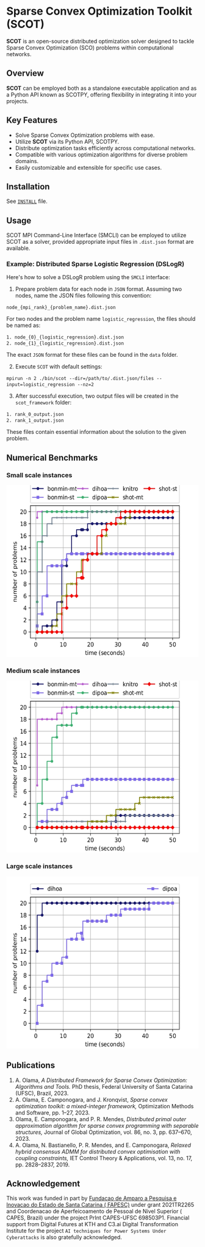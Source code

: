 # Sparse Convex Optimization Toolkit (SCOT)

**SCOT** is an open-source distributed optimization solver designed to tackle Sparse Convex Optimization (SCO) problems
within computational networks.

## Overview

**SCOT** can be employed both as a standalone executable application and as a Python API known as SCOTPY, offering
flexibility in integrating it into your projects.

## Key Features

- Solve Sparse Convex Optimization problems with ease.
- Utilize **SCOT** via its Python API, SCOTPY.
- Distribute optimization tasks efficiently across computational networks.
- Compatible with various optimization algorithms for diverse problem domains.
- Easily customizable and extensible for specific use cases.

## Installation

See [```INSTALL```](./INSTALL.md) file.

## Usage

SCOT MPI Command-Line Interface (SMCLI) can be employed to utilize SCOT as a solver, provided appropriate input files
in ```.dist.json``` format are available.

### Example: Distributed Sparse Logistic Regression (DSLogR)

Here's how to solve a DSLogR problem using the ```SMCLI``` interface:

1. Prepare problem data for each node in ```JSON``` format. Assuming two nodes, name the JSON files following this
   convention:

```commandline
node_{mpi_rank}_{problem_name}.dist.json
```

For two nodes and the problem name ```logistic_regression```, the files should be named as:

```commandline
1. node_{0}_{logistic_regression}.dist.json
2. node_{1}_{logistic_regression}.dist.json
```

The exact ```JSON``` format for these files can be found in the ``data`` folder.

2. Execute ```SCOT``` with default settings:

```commandline
mpirun -n 2 ./bin/scot --dir=/path/to/.dist.json/files --input=logistic_regression --nz=2 
```

3. After successful execution, two output files will be created in the ```scot_framework``` folder:

```commandline
1. rank_0_output.json
2. rank_1_output.json
```

These files contain essential information about the solution to the given problem.

## Numerical Benchmarks

### Small scale instances

<img src="./media/scenario_1_90.jpg" alt="Alt Text" width="600" height="450">

### Medium scale instances

<img src="./media/scenario_3_90.jpg" alt="Alt Text" width="600" height="450">

### Large scale instances

<img src="./media/scenario_5_90.jpg" alt="Alt Text" width="600" height="450">

## Publications

1. A. Olama, *A Distributed Framework for Sparse Convex Optimization: Algorithms and Tools.* PhD thesis,
   Federal University of Santa Catarina (UFSC), Brazil, 2023.
2. A. Olama, E. Camponogara, and J. Kronqvist, *Sparse convex optimization toolkit: a mixed-integer framework,*
   Optimization Methods and Software, pp. 1–27, 2023.
3. Olama, E. Camponogara, and P. R. Mendes, *Distributed primal outer approximation algorithm for sparse
   convex programming with separable structures,* Journal of Global Optimization, vol. 86, no. 3, pp. 637–670, 2023.
4. A. Olama, N. Bastianello, P. R. Mendes, and E. Camponogara, *Relaxed hybrid consensus ADMM for distributed convex
   optimisation with coupling constraints,* IET Control Theory & Applications, vol. 13, no. 17, pp. 2828–2837, 2019.

## Acknowledgement
This work was funded in part by [Fundacao de Amparo a Pesquisa e Inovacao do Estado de Santa Catarina  (
FAPESC)](https://fapesc.sc.gov.br) under grant 2021TR2265 and Coordenacao de Aperfeicoamento de Pessoal de Nivel Superior (
CAPES, Brazil) under the project PrInt CAPES-UFSC 698503P1. Financial support from Digital Futures at KTH and C3.ai
Digital Transformation Institute for the project ``AI techniques for Power Systems Under Cyberattacks`` is also
gratefully acknowledged. 
